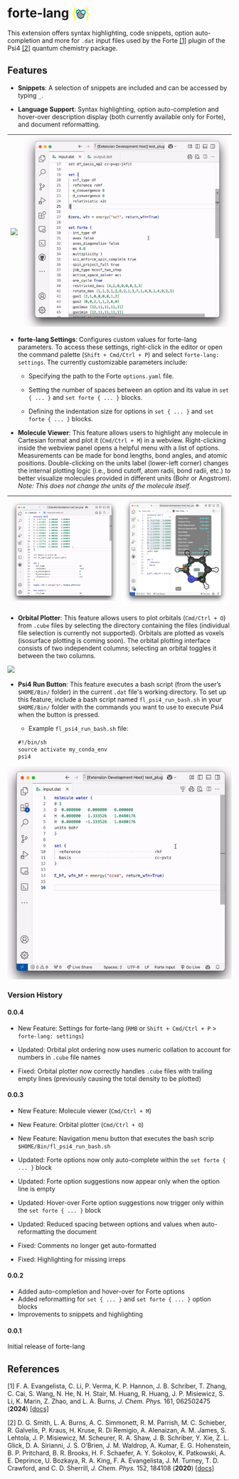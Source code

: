 # forte-lang <img src="./logo.png" width="40" style="vertical-align: middle"/>

This extension offers syntax highlighting, code snippets, option auto-completion and more  for `.dat` input files used by the Forte [[1]](#1) plugin of the Psi4 [[2]](#2) quantum chemistry package.

## Features

* **Snippets**: A selection of snippets are included and can be accessed by typing `_`.

* **Language Support**: Syntax highlighting, option auto-completion and hover-over description display (both currently available only for Forte), and document reformatting.

| ![](assets/syntax_highlighting.gif) | ![](assets/language_support.gif) |
|-------------------------------------|-----------------------------------|

* **forte-lang Settings**: Configures custom values for forte-lang parameters. To access these settings, right-click in the editor or open the command palette (`Shift + Cmd/Ctrl + P`) and select `forte-lang: settings`. The currently customizable parameters include:

  * Specifying the path to the Forte `options.yaml` file.

  * Setting the number of spaces between an option and its value in `set { ... }` and `set forte { ... }` blocks.

  * Defining the indentation size for options in `set { ... }` and `set forte { ... }` blocks.

* **Molecule Viewer**: This feature allows users to highlight any molecule in Cartesian format and plot it (`Cmd/Ctrl + M`) in a webview. Right-clicking inside the webview panel opens a helpful menu with a list of options. Measurements can be made for bond lengths, bond angles, and atomic positions. Double-clicking on the units label (lower-left corner) changes the internal plotting logic (i.e., bond cutoff, atom radii, bond radii, etc.) to better visualize molecules provided in different units (Bohr or Angstrom). *Note: This does not change the units of the molecule itself*.

| ![](assets/mol_view.gif) | <img src="assets/mol_view_menu.png" alt="Molecule View Menu" style="width: 800px;">|
|-------------------------------------|-----------------------------------|

* **Orbital Plotter**: This feature allows users to plot orbitals (`Cmd/Ctrl + O`) from `.cube` files by selecting the directory containing the files (individual file selection is currently not supported). Orbitals are plotted as voxels (isosurface plotting is coming soon). The orbital plotting interface consists of two independent columns; selecting an orbital toggles it between the two columns.

![](assets/orb_plot.gif)

* **Psi4 Run Button**: This feature executes a bash script (from the user’s `$HOME/Bin/` folder) in the current `.dat` file's working directory. To set up this feature, include a bash script named `fl_psi4_run_bash.sh` in your `$HOME/Bin/` folder with the commands you want to use to execute Psi4 when the button is pressed.
  * Example `fl_psi4_run_bash.sh` file:

  ```
  #!/bin/sh
  source activate my_conda_env
  psi4
  ```

![](assets/run_psi4.gif)

### Version History

#### 0.0.4

* New Feature: Settings for forte-lang (`RMB` or `Shift + Cmd/Ctrl + P` > `forte-lang: settings`)

* Updated: Orbital plot ordering now uses numeric collation to account for numbers in `.cube` file names

* Fixed: Orbital plotter now correctly handles `.cube` files with trailing empty lines (previously causing the total density to be plotted)

#### 0.0.3

* New Feature: Molecule viewer (`Cmd/Ctrl + M`)

* New Feature: Orbital plotter (`Cmd/Ctrl + O`)

* New Feature: Navigation menu button that executes the bash scrip `$HOME/Bin/fl_psi4_run_bash.sh`

* Updated: Forte options now only auto-complete within the `set forte { ... }` block

* Updated: Forte option suggestions now appear only when the option line is empty

* Updated: Hover-over Forte option suggestions now trigger only within the `set forte { ... }` block

* Updated: Reduced spacing between options and values when auto-reformatting the document

* Fixed: Comments no longer get auto-formatted

* Fixed: Highlighting for missing irreps

#### 0.0.2

* Added auto-completion and hover-over for Forte options
* Added reformatting for `set { ... }` and `set forte { ... }` option blocks
* Improvements to snippets and highlighting

#### 0.0.1

Initial release of forte-lang

## References

<a id="1"> [1] </a> F. A. Evangelista, C. Li, P. Verma, K. P. Hannon, J. B. Schriber, T. Zhang, C. Cai, S. Wang, N. He, N. H. Stair, M. Huang, R. Huang, J. P. Misiewicz, S. Li, K. Marin, Z. Zhao, and L. A. Burns, *J. Chem. Phys.* 161, 062502475 (**2024**)
[[docs]](https://forte.readthedocs.io/en/latest/)

<a id="2"> [2] </a> D. G. Smith, L. A. Burns, A. C. Simmonett, R. M. Parrish, M. C. Schieber, R. Galvelis, P. Kraus, H. Kruse, R. Di Remigio, A. Alenaizan, A. M. James, S. Lehtola, J. P. Misiewicz, M. Scheurer, R. A. Shaw, J. B. Schriber, Y. Xie, Z. L. Glick, D. A. Sirianni, J. S. O’Brien, J. M. Waldrop, A. Kumar, E. G. Hohenstein, B. P. Pritchard, B. R. Brooks, H. F. Schaefer, A. Y. Sokolov, K. Patkowski, A. E. Deprince, U. Bozkaya, R. A. King, F. A. Evangelista, J. M. Turney, T. D. Crawford, and C. D. Sherrill, *J. Chem. Phys.* 152, 184108 (**2020**)
[[docs]](https://psicode.org/psi4manual/master/index.html)
